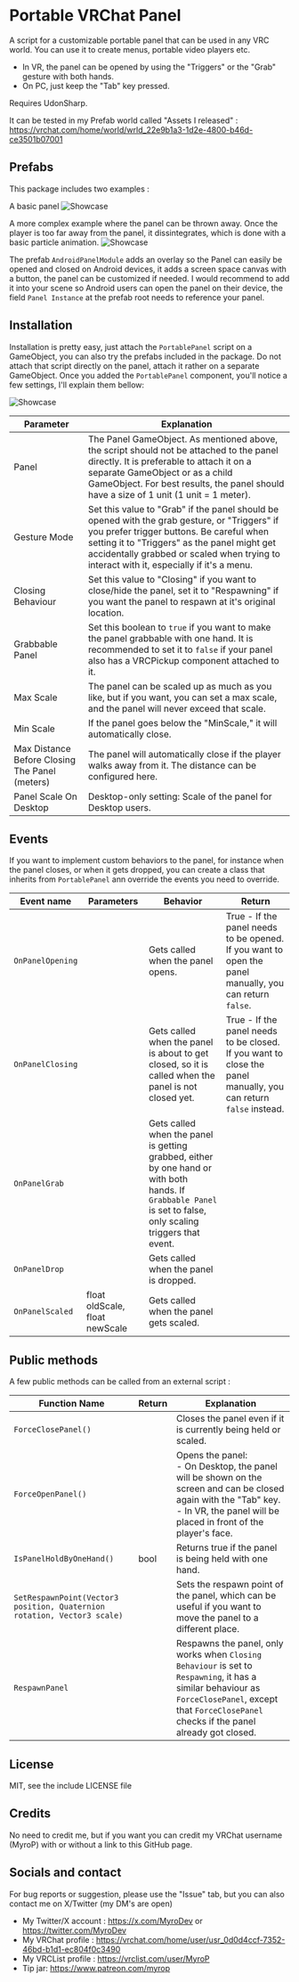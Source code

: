 # Portable VRChat Panel
A script for a customizable portable panel that can be used in any VRC world. You can use it to create menus, portable video players etc.
- In VR, the panel can be opened by using the "Triggers" or the "Grab" gesture with both hands.
- On PC, just keep the "Tab" key pressed.

Requires UdonSharp.

It can be tested in my Prefab world called "Assets I released" : https://vrchat.com/home/world/wrld_22e9b1a3-1d2e-4800-b46d-ce3501b07001

## Prefabs


This package includes two examples :

A basic panel 
![Showcase](https://github.com/MyroG/Portable-Panel/blob/main/Res/Presentation1.gif)

A more complex example where the panel can be thrown away. Once the player is too far away from the panel, it dissintegrates, which is done with a basic particle animation.
![Showcase](https://github.com/MyroG/Portable-Panel/blob/main/Res/Presentation2.gif)

The prefab `AndroidPanelModule` adds an overlay so the Panel can easily be opened and closed on Android devices, it adds a screen space canvas with a button, the panel can be customized if needed.
 I would recommend to add it into your scene so Android users can open the panel on their device, the field `Panel Instance` at the prefab root needs to reference your panel.
 
## Installation

Installation is pretty easy, just attach the `PortablePanel` script on a GameObject, you can also try the prefabs included in the package. Do not attach that script directly on the panel, attach it rather on a separate GameObject.
Once you added the `PortablePanel` component, you'll notice a few settings, I'll explain them bellow:

![Showcase](https://github.com/MyroG/Portable-Panel/blob/main/Res/Parameters.png) 

| Parameter                            | Explanation                                                                                                          |
|--------------------------------------|----------------------------------------------------------------------------------------------------------------------|
| Panel                                | The Panel GameObject. As mentioned above, the script should not be attached to the panel directly. It is preferable to attach it on a separate GameObject or as a child GameObject. For best results, the panel should have a size of 1 unit (1 unit = 1 meter). |
| Gesture Mode                         | Set this value to "Grab" if the panel should be opened with the grab gesture, or "Triggers" if you prefer trigger buttons. Be careful when setting it to "Triggers" as the panel might get accidentally grabbed or scaled when trying to interact with it, especially if it's a menu. |
| Closing Behaviour                         | Set this value to "Closing" if you want to close/hide the panel, set it to "Respawning" if you want the panel to respawn at it's original location. |
| Grabbable Panel                      | Set this boolean to `true` if you want to make the panel grabbable with one hand. It is recommended to set it to `false` if your panel also has a VRCPickup component attached to it. |
| Max Scale                            | The panel can be scaled up as much as you like, but if you want, you can set a max scale, and the panel will never exceed that scale. |
| Min Scale                            | If the panel goes below the "MinScale," it will automatically close.                                                  |
| Max Distance Before Closing The Panel (meters) | The panel will automatically close if the player walks away from it. The distance can be configured here.     |
| Panel Scale On Desktop               | Desktop-only setting: Scale of the panel for Desktop users.                                                            |


## Events 
If you want to implement custom behaviors to the panel, for instance when the panel closes, or when it gets dropped, you can create a class that inherits from `PortablePanel` ann override the events you need to override.


| Event name      | Parameters                                        | Behavior                                                                                                                               | Return |
|-----------------|---------------------------------------------------|----------------------------------------------------------------------------------------------------------------------------------------|--------|
| `OnPanelOpening`  |                                               | Gets called when the panel opens.                                                                                                      | True - If the panel needs to be opened. If you want to open the panel manually, you can return `false`. |
| `OnPanelClosing`  |                                               | Gets called when the panel is about to get closed, so it is called when the panel is not closed yet.                                   | True - If the panel needs to be closed. If you want to close the panel manually, you can return `false` instead. |
| `OnPanelGrab`     |                                               | Gets called when the panel is getting grabbed, either by one hand or with both hands. If `Grabbable Panel` is set to false, only scaling triggers that event. |  |
| `OnPanelDrop `    |                                               | Gets called when the panel is dropped.                                                                                                  |  |
| `OnPanelScaled`   | float oldScale, float newScale                   | Gets called when the panel gets scaled.                                                                                                 |  |



## Public methods

A few public methods can be called from an external script :

| Function Name          | Return | Explanation                                                                                                          |
|------------------------|--------|----------------------------------------------------------------------------------------------------------------------|
| `ForceClosePanel()`    |        | Closes the panel even if it is currently being held or scaled.                                                      |
| `ForceOpenPanel()`     |        | Opens the panel:<br> - On Desktop, the panel will be shown on the screen and can be closed again with the "Tab" key.<br> - In VR, the panel will be placed in front of the player's face. |                                                   |
| `IsPanelHoldByOneHand()`| bool  | Returns true if the panel is being held with one hand.                                                              |
| `SetRespawnPoint(Vector3 position, Quaternion rotation, Vector3 scale)`     |        | Sets the respawn point of the panel, which can be useful if you want to move the panel to a different place. |                                                   |
| `RespawnPanel`     |        | Respawns the panel, only works  when `Closing Behaviour` is set to `Respawning`, it has a similar behaviour as `ForceClosePanel`, except that `ForceClosePanel` checks if the panel already got closed. |                                                   |

## License
MIT, see the include LICENSE file

## Credits
No need to credit me, but if you want you can credit my VRChat username (MyroP) with or without a link to this GitHub page.

## Socials and contact
For bug reports or suggestion, please use the "Issue" tab, but you can also contact me on X/Twitter (my DM's are open)
- My Twitter/X account : https://x.com/MyroDev or https://twitter.com/MyroDev
- My VRChat profile : https://vrchat.com/home/user/usr_0d0d4ccf-7352-46bd-b1d1-ec804f0c3490
- My VRCList profile : https://vrclist.com/user/MyroP
- Tip jar: https://www.patreon.com/myrop
